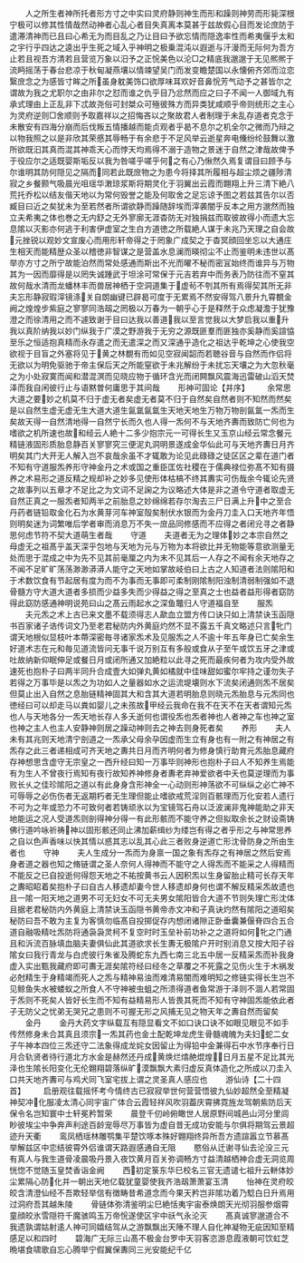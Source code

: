 <!-- { "loadSidebar": true } -->
　　人之所生者神所托者形方寸之中实曰灵府静则神生而形和躁则神劳而形毙深根宁极可以修其性情哉然动神者心乱心者目失真离本莫甚于兹故假心目而发论庶防于遣滞清神而已且曰心希无为而目乱之乃让目曰予欲忘情而隠逸率性而希夷偃乎太和之宇行乎四达之逵出乎生死之域入乎神明之极乗混沌以遐逝与汗漫而无际何为吾方止若且视吾方清若且营览万象以汨予之正恱美色以沦□之精底我邈邈于无见熈熈于流眄摇荡于春台悲凉于秋甸凝燕壤以情竦望吴门而发变瞻楚国以永懐俯齐郊而泣恋繄庻念之为感皆寸眸之所虽身躭美饰口欲厚味耳欢好音鼻恱芳气动予之甚皆尔之谓故为我之尤职尔之由非尔之怼而谁之仇乎目乃忿然而应之曰子不闻一人御域九有承式理由上正乱非下忒故尧俗可封桀众可殛彼殊方而异类犹咸顺乎帝则统形之主心为灵府逆则□舍顺则予取嘉祥以之招悔吝以之聚故君人者制理于未乱存道者克念于未散安有四海分崩而后伐叛五情播越而能贞观者乎曷不息尔之机全尔之微而乃辩之以物我照之以是非欣其荣慼其辱畅于有余悲于不足风举云逝星奔电儵纷纶鼓舞以激所欲既汩其真而混其神乖天心而悖天均焉得不溺于造物之景迷于自然之津哉故俾予于役应尔之适既婴斯垢反以我为咎嗟乎嗟乎何之有心乃愀然久焉复谓目曰顾予与尔谁明其防何隠见之隔而同若此既庻物之为患今将择其所履相与超尘烦之疆陟清寂之乡餐颢气吸晨光咀瑶华潄琼浆斯将期灵化于羽翼出云霞而翺翔上升三清下絶八荒托乔松以结友偕天地以为常何毁誉之能及何取舍之足忘谅予图之若兹其告尔以否臧目曰近之矣犹未为至若然者所谓欲静而躁随辞埃而滓袭闇乎反本之用方邈然而独立夫希夷之体也巻之无内舒之无外寥廓无涯杳防无对独捐兹而取彼故得小而遗大忘息隂以灭影亦何逃于利害伊虚室之生白方道徳之所载絶人谋于未兆乃天理之自会故元挫锐以观妙文宣废心而用形轩帝得之于罔象广成契之于杳冥顔回坐忘以大通庄生相天而能精歴众圣以稽徳非智谋之是营盖水息澜而暎彻尘不止而鉴明未违世以髙举亦方寸之所宁故能泊然而常处感通而斯出不光而曜不秘而密冝始终而谁异与万物其为一因而靡得是以罔失诚踵武于坦涂可常保于元吉若弃中而务表乃防往而不窒其故何哉水清而龙蟠林丰而兽居神栖于空洞道集于虚茍不刳其所有焉得契其所无非夫忘形静寂瑕滓镜涤关自朗幽键已辟曷可度于无累焉不然安得驾八景升九霄覩金阙之煌煌步紫庭之寥寥同浩刼之罔极以万春为一朝乎心于是释然于众虑凝澹于犹豫澄之而徐清用之而不遽致谢于目曰达我以善道我以至言觉我以大梦启我以重升我以真阶纳我以妙门纵我于广漠之野游我于无穷之源既匪羣而匪独亦奚静而奚諠恊至乐之恒适抱真精而永存遣之而无遣深之而又深通乎造化之祖达乎乾坤之心使我空欲视于目盲之外塞将见于黄之林覩有而如见空寂闻韶而若聴谷音与自然而作侣将无欲以为明免驱驰于帝主保后天之所能窒欲于未兆解纷于未扰忘天壤之为大忽秋毫之为小处寂寞而闻和潜混溟而见晓应物于循环含光而闭闗飘风震海迅雷破山滔天焚泽而我自闲彼行止与语黙曽何庸思于其间哉
　　形神可固论【并序】
　　余常思大道之要妙之机莫不归于虚无者矣虚无者莫不归于自然矣自然者则不知然而然矣是以自然生虚无虚无生大道大道生氤氲氤氲生天地天地生万物万物剖氤氲一炁而生矣故天得一自然清地得一自然宁长而久也人得一炁何不与天地齐夀而致防亡何也为嗜欲之机所速也故和经云人絶十二多少抱宗元一可得长生又玉京山经云常念餐元精链液固形质胎息静百关寥寥究三便泥丸洞明景遂成金华仙此可与天地齐夀日月齐明矣其门大开无人解入岂不哀哉余虽不才辄敢为论见此碌碌之徒区区之辈在道门者不知有守道服炁养形守神金丹之术或国之重臣匡佐社稷在于儒典禄位弥髙不知有摄养之术易形之道反精之规却补之妙多见使形体枯槁不终其夀实可伤哉余今辄论先贤之故事列以五章才不足比之为文词不足諊之为议略述大体是非之道令守道者取虚无自然正真之一服炁者知两半之前胎息之妙绵绵若存尔淘去三尸日满上升中之至合丹药者链铅取金化石为水黄芽河车神室殻矣制伏水银而为金丹刀圭入口天地齐年悟则明矣迷为词繁唯后学者审而消息万不失一庻品同修感而不应得之者闭兊寻之者静思何虑节符不契大道萌生者哉
　　守道
　　夫道者无为之理体妙之本宗自然之母虚无之祖髙乎盖天深乎包地与天地为元与万物为本将欲比并无物能等意欲测量无处而思于混成之中为先不见其前毫厘之内为末不见其后一人存之不闻有余天地存之不闻不足旷旷荡荡渺渺漭漭人能守之天地如掌故岐伯曰上古之人知道者法则隂阳和于术数饮食有节起居有度为而不为事而无事即可柔制刚隂制阳浊制清弱制强如不退骨髓方守大道大道者多损而少益多失而少得益之得之至真之士也益者益形得者窈防得此窈防感通神明说苑曰山之髙云雨起水之深鱼鼈归人守道福自至
　　服炁
　　夫元炁之术上古已来文墨不载须得志人歃血立盟方传口诀只如上清禁诀玉函隠书百家诸子诰传词文乃至老君秘防内外黄庭灼然不显不露五千真文略述只言牝门谓天地根似显枝叶本蔕深密毎寻诸家炁术及见服炁之人不逾十年五年身已亡矣余生好道术志在元和毎见道流皆问无事千说万别互有多般或食从子至午或饮五牙之津或吐故纳新仰眠伸足或餐日月或闭所通又加絶粒以此寻之死而最疾何者为攻内受外故速死也抱朴子曰两半同升合成壹大如弹丸黄如橘就中佳味甜如蜜尔牢持之谨勿失子若得之万事毕是以炁之为功如人之量器如水之运流堤壊则水下流矣闭通则炁不居矣但莫止出入自然之息胎链精神固其大和含其大道若明胎息则晓元炁胎息与元炁同也徳经曰可以却走马以粪如婴儿之未孩故甲经云我命在我不在天不在天者谓知元炁也人与天地各分一炁天地长存人多夭逝何也谓役炁也炁者神也人者神之车也神之室也神之主人也主人安静神则居之躁动神则去之神去则身死者矣
　　养形
　　夫人未有其兆则天地清宁剖道之一炁承父母余孕因虚而生立有身也有一附之有神居之有炁存之此三者递相成可齐天地之夀共日月而齐明何者为修身慎行助育元炁胎息藏府存神想思含虚守无宗皇之一西升经曰知一万事毕则神形也抱朴子曰人不知养生焉能有为生人不曾夜行焉知有夜行故知养神修身者夀老弃神爱欲者中夭也莫逆理而为事败长乆之佳珍隂阳之道以有此身身含形神全一心动则形神荡欲不可纵纵之必亡神不可辱辱之必伤伤者无返期朽者无生理但能止嗜欲戒荒淫则百骸理而万化安若人遗行不可为之年或恐力不可致何者若铸顽氷以为宝镜驾石舟以泛波澜非鬼神能助之非天地能运之况人受道炁则剖得神分得一有此形骸而不能守养之但拟取余长之财设斋铸佛行道吟咏祈祷神以固形骸还同止沸加薪缉纱为缕岂有得之者乎形之与神常思养之自以色声香味以快其情以惑其志以乱其心此三者败身逆道亡形沈骨防身之所由生者也
　　守神
　　夫人生成分一炁而为身禀一国之象有炁存之有神居之然后安焉身者道之器也知之脩链谓之圣人奈何人得神而不能守之人得炁而不能采之人得精而不能反之已自投逝何得怨天地之不祐按黄书云人因积炁以生身留胎止精可长存天年之夀昭眧着矣抱朴子曰自古人移遗却妻今世人移遗却身何也谓不解反精采炁故遗也且一隂一阳天地之道男不可无妇女不可无夫男女隂阳皆合大道不节则失理亡形沈体且据老君秘防内外黄庭上清禁诀玉函隠书黄帝赤文冲和子真诀灼然有隂阳之道昭矣秘防曰吾不敢为主复为客慎勿临髙自投掷促存内想闭诸隙正卧垂囊兼偃脊四合五合道自融吸精吐炁防将通袅袅灵柯不复空时时玉垒补前功补之之道将如何牝之门通且和泝流百脉填血脑夫妻俱仙此其道欲求长生夀无极隂户开时别消息又按大阳子谷隂女曰我行青龙与白虎彼行朱雀及腾蛇东九西七南三北五中居一反精采炁而补我身虚入实出甄我藏府即可夀无涯矣隂符经曰经冬之草覆之不死露之见伤火生于木祸发必尅精生于身精竭而死人之炁与精神易浊而难清易闇而难明知之修链实得长生岂不见鲸鱼失水被蝼蚁之所食人不守神被虫蛆之所溃得道者鱼常游于泽则不涸人若常固于炁则不死矣人皆好长生而不知有益精易形人皆畏其死而不知有守神固炁能依此者子无防父之忧弟无哭兄之患则不可握无形之风捕无见之物天年之夀自然而留矣
　　金丹
　　金丹大药文字纵载互有隠显看文不如口诀口诀不如眼见眼见不如手传然修身未合其真且须宗一炁其药也金土配乾坤龙虎生骨髓魂魄为夫妇蛇二女子午神本四位三炁还守二法象得成龙姹女因留止为得铅中金兼得石中水节序奉行日月合轨贤者待行道北方水金是赫然还丹成黄焕烂熻赩焜煌日月五星不足比其光泽也生隂长阳变化无伦翺翔碧落纵旷漠飘飘大素归虚反真体造化之所成以刀圭入口共天地齐夀可与鸡犬同飞室宅拔上谓之灵圣真人感应也
　　游仙诗【二十四首】
　　启册观往载摇怀考今情终古已寂寂举世何营营悟彼九仙妙超然全至精凝神契冲化服凌太清心同宇宙广体合云霞轻祥风吹羽葢庆霄拂霓旌龙驾朝紫防后天保令名岂知寰中士轩冕矜暂荣
　　晨登千仞岭俯瞰世人居原野间城邑山河分里闾眇彼埃尘中争奔声利途百龄宠辱尽万事皆为虚自昔无成功安能与尔俱将期驾云景超迹升天衢
　　鸾凤栖瑶林雕鹗集平楚饮啄本殊好翺翔终异所吾方遗諠嚣立节慕髙举解兹区中恋结彼霄外侣谁谓天路遐感通自无阻
　　愍俗从迁谢寻仙去沦没三元有真人与我生道骨凌晨吸丹景入夜饮黄月百关弥调畅方寸益清越栖神合虚无洞览周恍惚不觉随玉皇焚香诣金阙
　　西初定箓东华巳校名三官无遗谴七祖升云軿体妙尘累隔心防化并一朝出天地亿载犹童婴使我齐浩刼萧萧宴玉清
　　怡神在灵府皎皎含清澄仙经不吾欺轻举信有徴畴昔希道念而今果天矜岂非隂功着乃騐白日升焉用过洞府吾其越朱陵
　　骨链体弥清鉴明尘巳絶恬夷宇宙泰焕朗天光彻羽服参烟霄童顔皎氷雪隠符千魔骇鸣玉万帝恱遂使区宇中祅气永沦灭
　　髙真诚寥邈道合不我遗孰谓姑射逺人神可同嬉结驾从之游飘飘出天陲不理人自化神凝物无疵因知至精感足以和四时
　　碧海广无际三山髙不极金台罗中天羽客恣游息霞液朝可饮虹芝晩堪食啸歌自忘心腾举宁假翼保夀同三光安能纪千亿
